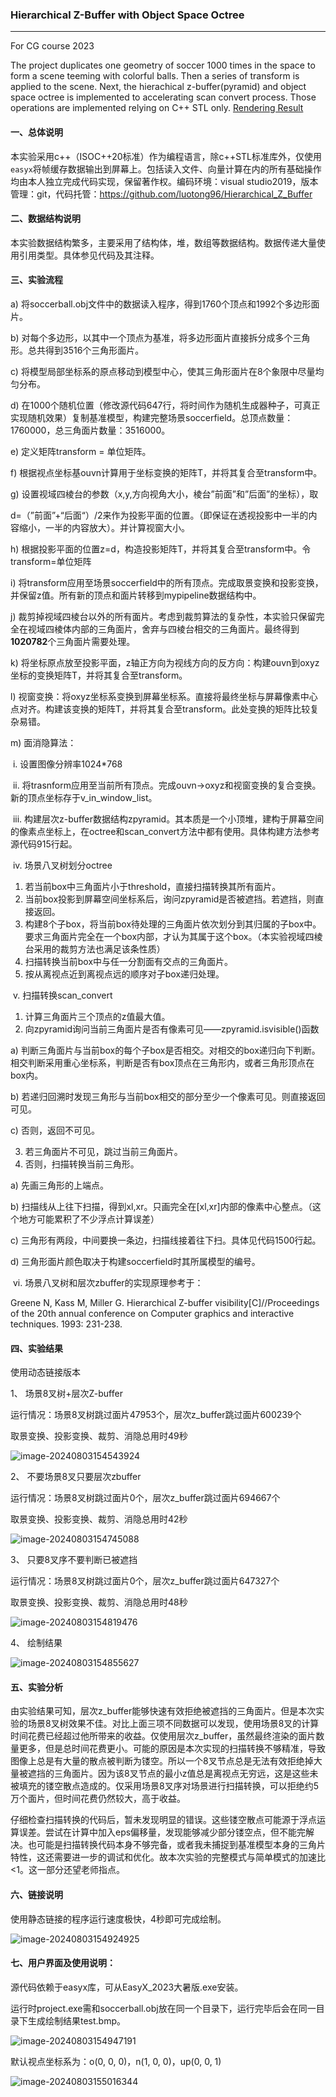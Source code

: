 ### Hierarchical Z-Buffer with Object Space Octree

---

For CG course 2023

The project duplicates one geometry of soccer 1000 times in the space to form a scene teeming with colorful balls. Then a series of transform is applied to the scene. Next, the hierachical z-buffer(pyramid) and object space octree is implemented to accelerating scan convert process. Those operations are implemented relying on C++ STL only.	 [Rendering Result](#result)

#### 一、总体说明

本实验采用c++（ISOC++20标准）作为编程语言，除c++STL标准库外，仅使用`easyx`将帧缓存数据输出到屏幕上。包括读入文件、向量计算在内的所有基础操作均由本人独立完成代码实现，保留著作权。编码环境：visual studio2019，版本管理：git，代码托管：https://github.com/luotong96/Hierarchical_Z_Buffer

#### 二、数据结构说明

本实验数据结构繁多，主要采用了结构体，堆，数组等数据结构。数据传递大量使用引用类型。具体参见代码及其注释。

#### 三、实验流程

a)   将soccerball.obj文件中的数据读入程序，得到1760个顶点和1992个多边形面片。

b)   对每个多边形，以其中一个顶点为基准，将多边形面片直接拆分成多个三角形。总共得到3516个三角形面片。

c)   将模型局部坐标系的原点移动到模型中心，使其三角形面片在8个象限中尽量均匀分布。

d)   在1000个随机位置（修改源代码647行，将时间作为随机生成器种子，可真正实现随机效果）复制基准模型，构建完整场景soccerfield。总顶点数量：1760000，总三角面片数量：3516000。

e)   定义矩阵transform = 单位矩阵。

f)    根据视点坐标基ouvn计算用于坐标变换的矩阵T，并将其复合至transform中。

g)   设置视域四棱台的参数（x,y,方向视角大小，棱台”前面”和”后面”的坐标），取

d=（”前面”+“后面“）/2来作为投影平面的位置。（即保证在透视投影中一半的内容缩小，一半的内容放大）。并计算视窗大小。

h)   根据投影平面的位置z=d，构造投影矩阵T，并将其复合至transform中。令transform=单位矩阵

i)    将transform应用至场景soccerfield中的所有顶点。完成取景变换和投影变换，并保留z值。所有新的顶点和面片转移到mypipeline数据结构中。

j)    裁剪掉视域四棱台以外的所有面片。考虑到裁剪算法的复杂性，本实验只保留完全在视域四棱体内部的三角面片，舍弃与四棱台相交的三角面片。最终得到**1020782**个三角面片需要处理。

k)   将坐标原点放至投影平面，z轴正方向为视线方向的反方向：构建ouvn到oxyz坐标的变换矩阵T，并将其复合至transform。

l)    视窗变换：将oxyz坐标系变换到屏幕坐标系。直接将最终坐标与屏幕像素中心点对齐。构建该变换的矩阵T，并将其复合至transform。此处变换的矩阵比较复杂易错。

m)  面消隐算法：

​         i.     设置图像分辨率1024*768

​        ii.     将trasnform应用至当前所有顶点。完成ouvn->oxyz和视窗变换的复合变换。新的顶点坐标存于v_in_window_list。

​        iii.     构建层次z-buffer数据结构zpyramid。其本质是一个小顶堆，建构于屏幕空间的像素点坐标上，在octree和scan_convert方法中都有使用。具体构建方法参考源代码915行起。

​        iv.     场景八叉树划分octree

1. 若当前box中三角面片小于threshold，直接扫描转换其所有面片。
2. 当前box投影到屏幕空间坐标系后，询问zpyramid是否被遮挡。若遮挡，则直接返回。
3. 构建8个子box，将当前box待处理的三角面片依次划分到其归属的子box中。要求三角面片完全在一个box内部，才认为其属于这个box。（本实验视域四棱台采用的裁剪方法也满足该条性质）
4. 扫描转换当前box中与任一分割面有交点的三角面片。
5. 按从离视点近到离视点远的顺序对子box递归处理。

​        v.     扫描转换scan_convert

1. 计算三角面片三个顶点的z值最大值。
2. 向zpyramid询问当前三角面片是否有像素可见——zpyramid.isvisible()函数

a)   判断三角面片与当前box的每个子box是否相交。对相交的box递归向下判断。相交判断采用重心坐标系，判断是否有box顶点在三角形内，或者三角形顶点在box内。

b)   若递归回溯时发现三角形与当前box相交的部分至少一个像素可见。则直接返回可见。

c)   否则，返回不可见。

3. 若三角面片不可见，跳过当前三角面片。
4. 否则，扫描转换当前三角形。

a)   先画三角形的上端点。

b)   扫描线从上往下扫描，得到xl,xr。只画完全在[xl,xr]内部的像素中心整点。（这个地方可能累积了不少浮点计算误差）

c)   三角形有两段，中间要换一条边，扫描线接着往下扫。具体见代码1500行起。

d)   三角形面片颜色取决于构建soccerfield时其所属模型的编号。

​        vi.     场景八叉树和层次zbuffer的实现原理参考于：

Greene N, Kass M, Miller G. Hierarchical Z-buffer visibility[C]//Proceedings of the 20th annual conference on Computer graphics and interactive techniques. 1993: 231-238.

#### 四、实验结果

使用动态链接版本

1、 场景8叉树+层次Z-buffer

运行情况：场景8叉树跳过面片47953个，层次z_buffer跳过面片600239个

取景变换、投影变换、裁剪、消隐总用时49秒

![image-20240803154543924](https://github.com/luotong96/Hierarchical_Z_Buffer/blob/main/images/1.png)

2、 不要场景8叉只要层次zbuffer

运行情况：场景8叉树跳过面片0个，层次z_buffer跳过面片694667个

取景变换、投影变换、裁剪、消隐总用时42秒

![image-20240803154745088](https://github.com/luotong96/Hierarchical_Z_Buffer/blob/main/images/2.png)

3、 只要8叉序不要判断已被遮挡

运行情况：场景8叉树跳过面片0个，层次z_buffer跳过面片647327个

取景变换、投影变换、裁剪、消隐总用时48秒

![image-20240803154819476](https://github.com/luotong96/Hierarchical_Z_Buffer/blob/main/images/3.png)

4、 绘制结果<span id='result'>

![image-20240803154855627](https://github.com/luotong96/Hierarchical_Z_Buffer/blob/main/images/4.png)

#### 五、实验分析

由实验结果可知，层次z_buffer能够快速有效拒绝被遮挡的三角面片。但是本次实验的场景8叉树效果不佳。对比上面三项不同数据可以发现，使用场景8叉的计算时间花费已经超过他所带来的收益。仅使用层次z_buffer，虽然最终渲染的面片数量更多，但是总时间花费更小。可能的原因是本次实现的扫描转换不够精准，导致图像上总是有大量的散点被判断为镂空。所以一个8叉节点总是无法有效拒绝掉大量被遮挡的三角面片。因为该8叉节点的最小z值总是离视点无穷远，这是这些未被填充的镂空散点造成的。仅采用场景8叉序对场景进行扫描转换，可以拒绝约5万个面片，但时间花费仍然较大，高于收益。

​    仔细检查扫描转换的代码后，暂未发现明显的错误。这些镂空散点可能源于浮点运算误差。尝试在计算中加入eps偏移量，发现能够减少部分镂空点，但不能完解决。也可能是扫描转换代码本身不够完备，或者我未捕捉到基准模型本身的三角片特性，这还需要进一步的调试和优化。故本次实验的完整模式与简单模式的加速比<1。这一部分还望老师指点。

#### 六、链接说明

使用静态链接的程序运行速度极快，4秒即可完成绘制。

![image-20240803154924925](https://github.com/luotong96/Hierarchical_Z_Buffer/blob/main/images/5.png)

#### 七、用户界面及使用说明：

源代码依赖于easyx库，可从EasyX_2023大暑版.exe安装。

运行时project.exe需和soccerball.obj放在同一个目录下，运行完毕后会在同一目录下生成绘制结果test.bmp。

![image-20240803154947191](https://github.com/luotong96/Hierarchical_Z_Buffer/blob/main/images/6.png)

默认视点坐标系为：o(0, 0, 0)，n(1, 0, 0)，up(0, 0, 1)

![image-20240803155016344](https://github.com/luotong96/Hierarchical_Z_Buffer/blob/main/images/7.png)

 

 
